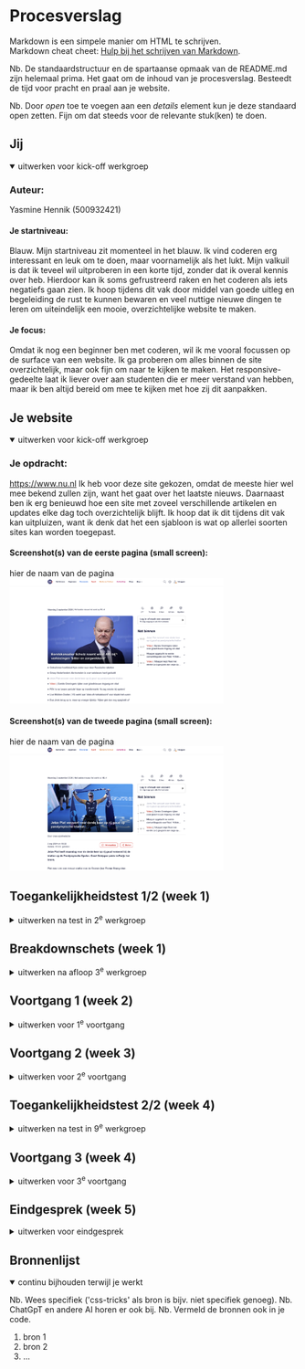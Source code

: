# Procesverslag
Markdown is een simpele manier om HTML te schrijven.  
Markdown cheat cheet: [Hulp bij het schrijven van Markdown](https://github.com/adam-p/markdown-here/wiki/Markdown-Cheatsheet).

Nb. De standaardstructuur en de spartaanse opmaak van de README.md zijn helemaal prima. Het gaat om de inhoud van je procesverslag. Besteedt de tijd voor pracht en praal aan je website.

Nb. Door *open* toe te voegen aan een *details* element kun je deze standaard open zetten. Fijn om dat steeds voor de relevante stuk(ken) te doen.





## Jij

<details open>
  <summary>uitwerken voor kick-off werkgroep</summary>

  ### Auteur:
  Yasmine Hennik (500932421)

  #### Je startniveau:
  Blauw. Mijn startniveau zit momenteel in het blauw. Ik vind coderen erg interessant en leuk om te doen, maar voornamelijk als het lukt. Mijn valkuil is dat ik teveel wil uitproberen in een korte tijd, zonder dat ik overal kennis over heb. Hierdoor kan ik soms gefrustreerd raken en het coderen als iets negatiefs gaan zien. Ik hoop tijdens dit vak door middel van goede uitleg en begeleiding de rust te kunnen bewaren en veel nuttige nieuwe dingen te leren om uiteindelijk een mooie, overzichtelijke website te maken.

  #### Je focus:
  Omdat ik nog een beginner ben met coderen, wil ik me vooral focussen op de surface van een website. Ik ga proberen om alles binnen de site overzichtelijk, maar ook fijn om naar te kijken te maken. Het responsive-gedeelte laat ik liever over aan studenten die er meer verstand van hebben, maar ik ben altijd bereid om mee te kijken met hoe zij dit aanpakken.
 
</details>





## Je website

<details open>
  <summary>uitwerken voor kick-off werkgroep</summary>

  ### Je opdracht:
  https://www.nu.nl
  Ik heb voor deze site gekozen, omdat de meeste hier wel mee bekend zullen zijn, want het gaat over het laatste nieuws. Daarnaast ben ik erg benieuwd hoe een site met zoveel verschillende artikelen en updates elke dag toch overzichtelijk blijft. Ik hoop dat ik dit tijdens dit vak kan uitpluizen, want ik denk dat het een sjabloon is wat op allerlei soorten sites kan worden toegepast. 

  #### Screenshot(s) van de eerste pagina (small screen): 
  hier de naam van de pagina  
  <img src="/readme-images/scherm1.png" width="375px" alt="De homescreen van Nu.nl.">

  #### Screenshot(s) van de tweede pagina (small screen):
  hier de naam van de pagina  
  <img src="/readme-images/scherm2.png" width="375px" alt="Het format waarin bijna elk artikel op Nu.nl wordt vormgegeven.">
 
</details>



## Toegankelijkheidstest 1/2 (week 1)

<details>
  <summary>uitwerken na test in 2<sup>e</sup> werkgroep</summary>

Tijdens de tweede werkgroep van Frontend Development zijn we ons gaan focussen op de toegankelijkheid van de door ons gekozen site en hoe we dit beter kunnen doen bij onze namaak-versie. Er kunnen namelijk speciale hulpmiddelen worden verwerkt in een site, bijvoorbeeld voor slechtziende mensen of gebruikers met een motorische beperking. In de les hebben we dit zelf kunnen ervaren. We konden eerst verschillende brillen met een beperkt zicht passen en daarmee vervolgens dingen uitvoeren op onze laptop. Verder konden we ervaren hoe het is om met minder vingers te typen en ten slotte konden we door middel van elektroden op onze armen spierspasmes simuleren. Dit was voor ons best grappig om even mee te maken, maar voor gebruikers met deze beperkingen is het belangrijk om hier rekening mee te houden.

Een van de hulpmiddelen die we sowieso in onze site moeten verwerken is een screenreader. Dit is een programma dat alle knoppen, links en geschreven tekst voorleest. Deze had ik gelukkig al standaard op mijn laptop staan, waardoor ik snel kon beginnen aan de eerste test. Tijdens deze test moesten we onze gekozen site laten voorlezen door de screenreader en om vervolgens te controleren of dit overal wel goed ging. In het begin was de screenreader best overweldigend voor mij en wist ik niet precies hoe je een specifiek stuk tekst moest laten voorlezen. Maar daar kwam ik later achter: je kunt gewoon een stuk van de pagina selecteren met je cursor en dat wordt dan als enige voorgelezen. Als je niets selecteerd, werd Nu.nl bij mijvan boven naar beneden helemaal voorgelezen. Ik kan me voorstellen dat er gebruikers zijn die dit niet prettig vinden. Verder viel het me op dat er maar weinig alt-tags ware, zowel bij foto's als afbeeldingen van icoontjes. Als een blinde of slechtziende gebruiker zou je dus nooit kunnen weten wat er op de foto's te zien is of waar de icoontjes voor staan. Dit vond ik best schokkend, aangezien wij al vanaf les 1 bij internetstandaarden hebben geleerd dat dit belangrijk is. Uiteindelijk werkt de screenreader bij Nu.nl grotendeels goed, alleen moet je wel precies weten wat je doet. En daarnaast zijn de twee gebreken die ik net heb genoemd zo groot dat ik de site persoonlijk niet toegankelijk genoeg vind. Ik hoop dit dus uiteindelijk te kunnen verbeteren met mijn namaak-versie.

Bij het tweede deel van de toegankelijkheidstest bij Nu.nl hebben we de officiele checklist van The A11Y Project gebruikt. Toegankelijkheid wordt namelijk steeds belangrijker, waardoor websites zich aan bepaalde regels moeten houden, anders riskeren ze een boete. De checklist bestaat uit 3 gradaties: de essentiele hulpmiddelen voor toegankelijkheid, hulpmiddelen die prettig zijn om te hebben, en ten slotte hulpmiddelen die exclusief voor een bepaalde groep gebruikers zijn bedoeld. The A11Y Project wil graag dat alle sites aan de eerste twee gradaties voldoen. De checklist is best lang en veel punten worden wel standaard door bedrijven in de site verwerkt, maar er waren toch een aantal punten die me bij het onderzoeken van Nu.nl opvielen.

  ### Bevindingen
  Lijst met je bevindingen die in de test naar voren kwamen:

  - Nu.nl kent ondanks zijn professionaliteit toch wel wat fouten in de code. Bij het inspecteren kwamen er 5 errors, 19 issues en 13 infos naar voren.
  - De verschillende categorieen binnen de navigatiebar hebben allemaal een kleur om ze op te laten vallen. Tussen deze kleuren zit veel contrast, om goed het verschil aan te geven.
  - Verder bevat de site weinig kleur, aangezien van de foto's alleen zwart en wit.
  - Veel elementen binnen de code staan op hidden, zodat de site niet meteen te overweldigend wordt.
  - Voor linkjes wordt het a-element bijna niet gebruikt.

</details>



## Breakdownschets (week 1)

<details>
  <summary>uitwerken na afloop 3<sup>e</sup> werkgroep</summary>

  ### de hele pagina: 
  <img src="readme-images/dummy-plaatje.jpg" width="375px" alt="breakdown van de hele pagina">

  ### dynamisch deel (bijv menu): 
  <img src="readme-images/dummy-plaatje.jpg" width="375px" alt="breakdown van een dynamisch deel">

  ### wellicht nog een dynamisch deel (bijv filter): 
  <img src="readme-images/dummy-plaatje.jpg" width="375px" alt="breakdown van nog een dynamisch deel">

</details>





## Voortgang 1 (week 2)

<details>
  <summary>uitwerken voor 1<sup>e</sup> voortgang</summary>

  ### Stand van zaken
  hier dit ging goed & dit was lastig (neem ook screenshots op van delen van je website en code)


  ### Agenda voor meeting
  samen met je groepje opstellen

  | student 1      | student 2          | student 3    | student 4        |
  | ---            | ---                | ---          | ---              |
  | dit bespreken  | en dit             | en ik dit    | en dan ik dat    |
  | en dat ook nog | dit als er tijd is | nog een punt | dit wil ik zeker |
  | ...            | ...                | ...          | ...              |


  ### Verslag van meeting
  hier na afloop snel de uitkomsten van de meeting vastleggen

  - punt 1
  - punt 2
  - nog een punt
  - ...

</details>





## Voortgang 2 (week 3)

<details>
  <summary>uitwerken voor 2<sup>e</sup> voortgang</summary>

  ### Stand van zaken
  hier dit ging goed & dit was lastig (neem ook screenshots op van delen van je website en code)


  ### Agenda voor meeting
  samen met je groepje opstellen

  | student 1      | student 2          | student 3    | student 4        |
  | ---            | ---                | ---          | ---              |
  | dit bespreken  | en dit             | en ik dit    | en dan ik dat    |
  | en dat ook nog | dit als er tijd is | nog een punt | dit wil ik zeker |
  | ...            | ...                | ...          | ...              |


  ### Verslag van meeting
  hier na afloop snel de uitkomsten van de meeting vastleggen

  - punt 1
  - punt 2
  - nog een punt
- ...

</details>





## Toegankelijkheidstest 2/2 (week 4)

<details>
  <summary>uitwerken na test in 9<sup>e</sup> werkgroep</summary>

  ### Bevindingen
  Lijst met je bevindingen die in de test naar voren kwamen (geef ook aan wat er verbeterd is):

</details>





## Voortgang 3 (week 4)

<details>
  <summary>uitwerken voor 3<sup>e</sup> voortgang</summary>

  ### Stand van zaken
  hier dit ging goed & dit was lastig (neem ook screenshots op van delen van je website en code)


  ### Agenda voor meeting
  samen met je groepje opstellen

  | student 1      | student 2          | student 3    | student 4        |
  | ---            | ---                | ---          | ---              |
  | dit bespreken  | en dit             | en ik dit    | en dan ik dat    |
  | en dat ook nog | dit als er tijd is | nog een punt | dit wil ik zeker |
  | ...            | ...                | ...          | ...              |


  ### Verslag van meeting
  hier na afloop snel de uitkomsten van de meeting vastleggen

  - punt 1
  - punt 2
  - nog een punt
  - ...

</details>





## Eindgesprek (week 5)

<details>
  <summary>uitwerken voor eindgesprek</summary>

  ### Je uitkomst - karakteristiek screenshots:
  <img src="readme-images/dummy-plaatje.jpg" width="375px" alt="uitomst opdracht 1">


  ### Dit ging goed/Heb ik geleerd: 
  Korte omschrijving met plaatjes

  <img src="readme-images/dummy-plaatje.jpg" width="375px" alt="top">


  ### Dit was lastig/Is niet gelukt:
  Korte omschrijving met plaatjes

  <img src="readme-images/dummy-plaatje.jpg" width="375px" alt="bummer">
</details>





## Bronnenlijst

<details open>
  <summary>continu bijhouden terwijl je werkt</summary>

  Nb. Wees specifiek ('css-tricks' als bron is bijv. niet specifiek genoeg). 
  Nb. ChatGpT en andere AI horen er ook bij.
  Nb. Vermeld de bronnen ook in je code.

  1. bron 1
  2. bron 2
  3. ...

</details>
